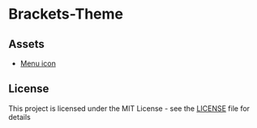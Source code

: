 # Brackets-Theme

## Assets
* [Menu icon](https://material.io/icons/#ic_menu) 

## License
This project is licensed under the MIT License - see the [LICENSE](LICENSE) file for details
